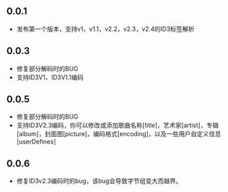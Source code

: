 ## 0.0.1

* 发布第一个版本，支持v1，v1.1，v2.2，v2.3，v2.4的ID3标签解析

## 0.0.3

* 修复部分解码时的BUG
* 支持ID3V1、ID3V1.1编码

## 0.0.5

* 修复部分解码时的BUG
* 支持ID3V2.3编码，你可以修改或添加歌曲名称[title]，艺术家[artist]，专辑[album]，封面图[picture]，编码格式[encoding]，以及一些用户自定义信息[userDefines]

## 0.0.6

* 修复ID3v2.3编码时的bug，该bug会导致字节组变大而越界。 